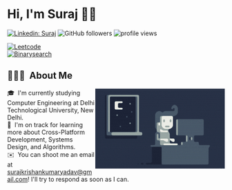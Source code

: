 # Hi, I'm Suraj 👋🏾 

[![Linkedin: Suraj](https://img.shields.io/badge/-Suraj-blue?style=flat-square&logo=Linkedin&logoColor=white&link=https://www.linkedin.com/in/suraj-kumar-73a7891a4//)](https://www.linkedin.com/in/suraj-kumar-73a7891a4/)
![GitHub followers](https://img.shields.io/github/followers/azmuth13?label=Follow&style=social)
<img alt = "profile views" src="https://komarev.com/ghpvc/?username=azmuth13&color=brightgreen">  

[![Leetcode](https://img.shields.io/badge/Leetcode-2531-GREEN.svg)](https://leetcode.com/suraj__k/)
<br>
[![Binarysearch](https://binarysearch.com/api/shields/azmuth13)](https://binarysearch.com/@/azmuth13)
<br>

<!-- <br>
[![Hits](https://hits.seeyoufarm.com/api/count/incr/badge.svg?url=https%3A%2F%2Fleetcode.com%2Fsuraj__k%2F&count_bg=%239BF480&title_bg=%23555555&icon=&icon_color=%23E7E7E7&title=Leetcode&edge_flat=false)](https://hits.seeyoufarm.com)
<br>
[![Hits](https://hits.seeyoufarm.com/api/count/incr/badge.svg?url=https%3A%2F%2Fbinarysearch.com%2F%40%2Fazmuth13&count_bg=%238580F4&title_bg=%23555555&icon=&icon_color=%23E7E7E7&title=Binarysearch&edge_flat=false)](https://hits.seeyoufarm.com)
<br> -->

## 👨🏻‍💻 &nbsp;About Me

<img alt="Night Coding" src="https://raw.githubusercontent.com/AVS1508/AVS1508/master/assets/Night-Coding.gif" align="right"/>

🎓 &nbsp;I'm currently studying Computer Engineering at Delhi Technological University, New Delhi.\
🌱 &nbsp;I'm on track for learning more about Cross-Platform Development, Systems Design, and Algorithms.\
✉️ &nbsp;You can shoot me an email at surajkrishankumaryadav@gmail.com! I'll try to respond as soon as I can.


<!--
**azmuth13/azmuth13** is a ✨ _special_ ✨ repository because its `README.md` (this file) appears on your GitHub profile.

Here are some ideas to get you started:

- 🔭 I’m currently working on ...
- 🌱 I’m currently learning ...
- 👯 I’m looking to collaborate on ...
- 🤔 I’m looking for help with ...
- 💬 Ask me about ...
- 📫 How to reach me: ...
- 😄 Pronouns: ...
- ⚡ Fun fact: ...
-->
